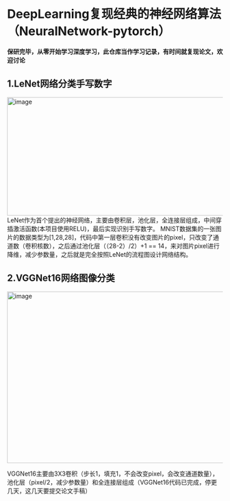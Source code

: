 # DeepLearning复现经典的神经网络算法（NeuralNetwork-pytorch）
**保研完毕，从零开始学习深度学习，此仓库当作学习记录，有时间就复现论文，欢迎讨论**
## 1.LeNet网络分类手写数字  
<img width="1055" height="276" alt="image" src="https://github.com/user-attachments/assets/73333ebe-44a1-4618-bad5-aa1763ff495a" />  
LeNet作为首个提出的神经网络，主要由卷积层，池化层，全连接层组成，中间穿插激活函数(本项目使用RELU)，最后实现识别手写数字。  
MNIST数据集的一张图片的数据类型为[1,28,28]，代码中第一层卷积没有改变图片的pixel，只改变了通道数（卷积核数），之后通过池化层（（28-2）/2）+1 == 14，来对图片pixel进行降维，减少参数量，之后就是完全按照LeNet的流程图设计网络结构。  

## 2.VGGNet16网络图像分类  
<img width="800" height="400" alt="image" src="https://github.com/user-attachments/assets/7cf1905e-e84c-4d13-9540-d41733f255cf" />  

VGGNet16主要由3X3卷积（步长1，填充1，不会改变pixel，会改变通道数量），池化层（pixel/2，减少参数量）和全连接层组成（VGGNet16代码已完成，停更几天，这几天要提交论文手稿）






